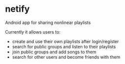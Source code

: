 # netify
Android app for sharing nonlinear playlists

Currently it allows users to:
* create and use their own playlists after login/register
* search for public groups and listen to their playlists
* join public groups and add songs to them
* search for other users and become friends with them
